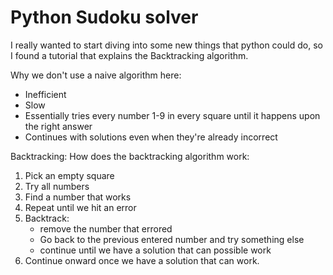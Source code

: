# Python Sudoku solver

I really wanted to start diving into some new things that python could do, so I found a tutorial that explains the Backtracking algorithm. 

Why we don't use a naive algorithm here:
* Inefficient
* Slow
* Essentially tries every number 1-9 in every square until it happens upon the right answer
* Continues with solutions even when they're already incorrect

Backtracking:
How does the backtracking algorithm work:
 1. Pick an empty square
 2. Try all numbers
 3. Find a number that works
 4. Repeat until we hit an error
 5. Backtrack:
	 - remove the number that errored
	 - Go back to the previous entered number and try something else
	 - continue until we have a solution that can possible work
 6. Continue onward once we have a solution that can work.